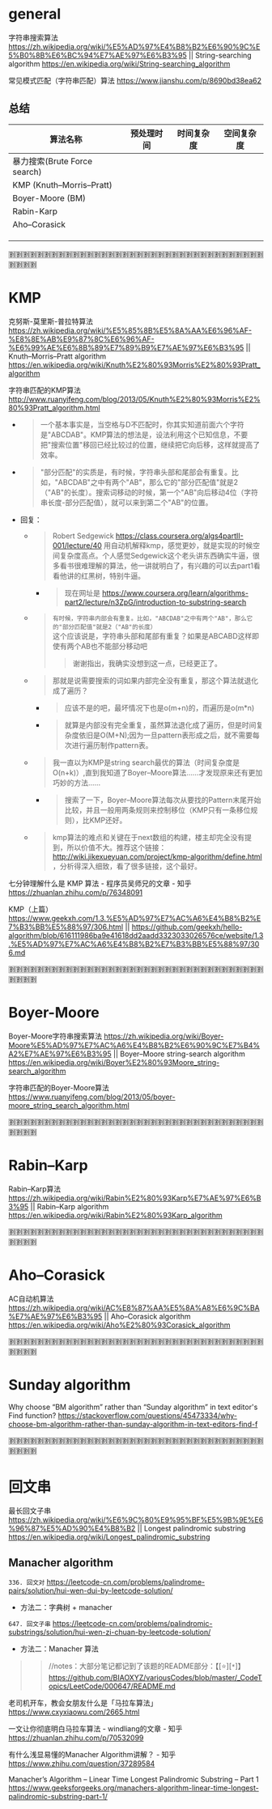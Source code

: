 
# general

字符串搜索算法 https://zh.wikipedia.org/wiki/%E5%AD%97%E4%B8%B2%E6%90%9C%E5%B0%8B%E6%BC%94%E7%AE%97%E6%B3%95 || String-searching algorithm https://en.wikipedia.org/wiki/String-searching_algorithm

常见模式匹配（字符串匹配）算法 https://www.jianshu.com/p/8690bd38ea62

## 总结

|算法名称|预处理时间|时间复杂度|空间复杂度|
|--|--|--|--|
| 暴力搜索(Brute Force search) ||||
| KMP (Knuth–Morris–Pratt) ||||
| Boyer-Moore (BM) ||||
|Rabin-Karp||||
|Aho–Corasick||||
|||||
|||||
|||||

:u5272::u5272::u5272::u5272::u5272::u5272::u5272::u5272::u5272::u5272::u5272::u5272::u5272::u5272::u5272::u5272::u5272::u5272::u5272::u5272::u5272::u5272::u5272::u5272::u5272::u5272::u5272::u5272::u5272::u5272::u5272::u5272::u5272::u5272::u5272::u5272::u5272::u5272::u5272::u5272:

# KMP

克努斯-莫里斯-普拉特算法 https://zh.wikipedia.org/wiki/%E5%85%8B%E5%8A%AA%E6%96%AF-%E8%8E%AB%E9%87%8C%E6%96%AF-%E6%99%AE%E6%8B%89%E7%89%B9%E7%AE%97%E6%B3%95 || Knuth–Morris–Pratt algorithm https://en.wikipedia.org/wiki/Knuth%E2%80%93Morris%E2%80%93Pratt_algorithm

字符串匹配的KMP算法 http://www.ruanyifeng.com/blog/2013/05/Knuth%E2%80%93Morris%E2%80%93Pratt_algorithm.html
- > 一个基本事实是，当空格与D不匹配时，你其实知道前面六个字符是"ABCDAB"。KMP算法的想法是，设法利用这个已知信息，不要把"搜索位置"移回已经比较过的位置，继续把它向后移，这样就提高了效率。
- > "部分匹配"的实质是，有时候，字符串头部和尾部会有重复。比如，"ABCDAB"之中有两个"AB"，那么它的"部分匹配值"就是2（"AB"的长度）。搜索词移动的时候，第一个"AB"向后移动4位（字符串长度-部分匹配值），就可以来到第二个"AB"的位置。
- 回复：
  * > Robert Sedgewick https://class.coursera.org/algs4partII-001/lecture/40 用自动机解释kmp，感觉更妙，就是实现的时候空间复杂度高点。个人感觉Sedgewick这个老头讲东西确实牛逼，很多看书很难理解的算法，他一讲就明白了，有兴趣的可以去part1看看他讲的红黑树，特别牛逼。
    + > 现在网址是 https://www.coursera.org/learn/algorithms-part2/lecture/n3ZpG/introduction-to-substring-search
  * > `有时候，字符串内部会有重复。比如，"ABCDAB"之中有两个"AB"，那么它的"部分匹配值"就是2（"AB"的长度）` <br> 这个应该说是，字符串头部和尾部有重复？如果是ABCABD这样即使有两个AB也不能部分移动吧
    >> 谢谢指出，我确实没想到这一点，已经更正了。
  * > 那就是说需要搜索的词如果内部完全没有重复，那这个算法就退化成了遍历？
    + > 应该不是的吧，最坏情况下也是o(m+n)的，而遍历是o(m\*n)
    + > 就算是内部没有完全重复，虽然算法退化成了遍历，但是时间复杂度依旧是O(M+N);因为一旦pattern表形成之后，就不需要每次进行遍历制作pattern表。
  * > 我一直以为KMP是string search最优的算法（时间复杂度是O(n+k)）,直到我知道了Boyer–Moore算法……才发现原来还有更加巧妙的方法……
    + > 搜索了一下，Boyer–Moore算法每次从要找的Pattern末尾开始比较，并且一般用两条规则来控制移位（KMP只有一条移位规则），比KMP还好。
  * > kmp算法的难点和关键在于next数组的构建，楼主却完全没有提到，所以价值不大。推荐这个链接：http://wiki.jikexueyuan.com/project/kmp-algorithm/define.html ，分析得深入细致，看了很多链接，这个最好。

七分钟理解什么是 KMP 算法 - 程序员吴师兄的文章 - 知乎 https://zhuanlan.zhihu.com/p/76348091

KMP（上篇） https://www.geekxh.com/1.3.%E5%AD%97%E7%AC%A6%E4%B8%B2%E7%B3%BB%E5%88%97/306.html || https://github.com/geekxh/hello-algorithm/blob/616111986ba9e41618dd2aadd3323033026576ce/website/1.3.%E5%AD%97%E7%AC%A6%E4%B8%B2%E7%B3%BB%E5%88%97/306.md

:u5272::u5272::u5272::u5272::u5272::u5272::u5272::u5272::u5272::u5272::u5272::u5272::u5272::u5272::u5272::u5272::u5272::u5272::u5272::u5272::u5272::u5272::u5272::u5272::u5272::u5272::u5272::u5272::u5272::u5272::u5272::u5272::u5272::u5272::u5272::u5272::u5272::u5272::u5272::u5272:

# Boyer-Moore

Boyer-Moore字符串搜索算法 https://zh.wikipedia.org/wiki/Boyer-Moore%E5%AD%97%E7%AC%A6%E4%B8%B2%E6%90%9C%E7%B4%A2%E7%AE%97%E6%B3%95 || Boyer–Moore string-search algorithm https://en.wikipedia.org/wiki/Boyer%E2%80%93Moore_string-search_algorithm

字符串匹配的Boyer-Moore算法 https://www.ruanyifeng.com/blog/2013/05/boyer-moore_string_search_algorithm.html

:u5272::u5272::u5272::u5272::u5272::u5272::u5272::u5272::u5272::u5272::u5272::u5272::u5272::u5272::u5272::u5272::u5272::u5272::u5272::u5272::u5272::u5272::u5272::u5272::u5272::u5272::u5272::u5272::u5272::u5272::u5272::u5272::u5272::u5272::u5272::u5272::u5272::u5272::u5272::u5272:

# Rabin–Karp

Rabin–Karp算法 https://zh.wikipedia.org/wiki/Rabin%E2%80%93Karp%E7%AE%97%E6%B3%95 || Rabin–Karp algorithm https://en.wikipedia.org/wiki/Rabin%E2%80%93Karp_algorithm

:u5272::u5272::u5272::u5272::u5272::u5272::u5272::u5272::u5272::u5272::u5272::u5272::u5272::u5272::u5272::u5272::u5272::u5272::u5272::u5272::u5272::u5272::u5272::u5272::u5272::u5272::u5272::u5272::u5272::u5272::u5272::u5272::u5272::u5272::u5272::u5272::u5272::u5272::u5272::u5272:

# Aho–Corasick

AC自动机算法 https://zh.wikipedia.org/wiki/AC%E8%87%AA%E5%8A%A8%E6%9C%BA%E7%AE%97%E6%B3%95 || Aho–Corasick algorithm https://en.wikipedia.org/wiki/Aho%E2%80%93Corasick_algorithm

:u5272::u5272::u5272::u5272::u5272::u5272::u5272::u5272::u5272::u5272::u5272::u5272::u5272::u5272::u5272::u5272::u5272::u5272::u5272::u5272::u5272::u5272::u5272::u5272::u5272::u5272::u5272::u5272::u5272::u5272::u5272::u5272::u5272::u5272::u5272::u5272::u5272::u5272::u5272::u5272:

# Sunday algorithm

Why choose “BM algorithm” rather than “Sunday algorithm” in text editor's Find function? https://stackoverflow.com/questions/45473334/why-choose-bm-algorithm-rather-than-sunday-algorithm-in-text-editors-find-f

:u5272::u5272::u5272::u5272::u5272::u5272::u5272::u5272::u5272::u5272::u5272::u5272::u5272::u5272::u5272::u5272::u5272::u5272::u5272::u5272::u5272::u5272::u5272::u5272::u5272::u5272::u5272::u5272::u5272::u5272::u5272::u5272::u5272::u5272::u5272::u5272::u5272::u5272::u5272::u5272:

# 回文串 

最长回文子串 https://zh.wikipedia.org/wiki/%E6%9C%80%E9%95%BF%E5%9B%9E%E6%96%87%E5%AD%90%E4%B8%B2 || Longest palindromic substring https://en.wikipedia.org/wiki/Longest_palindromic_substring

## Manacher algorithm

`336. 回文对` https://leetcode-cn.com/problems/palindrome-pairs/solution/hui-wen-dui-by-leetcode-solution/
- 方法二：字典树 + manacher

`647. 回文子串` https://leetcode-cn.com/problems/palindromic-substrings/solution/hui-wen-zi-chuan-by-leetcode-solution/
- 方法二：Manacher 算法
>> //notes：大部分笔记都记到了该题的README部分：【[:star:][`*`]】 https://github.com/BIAOXYZ/variousCodes/blob/master/_CodeTopics/LeetCode/000647/README.md

老司机开车，教会女朋友什么是「马拉车算法」 https://www.cxyxiaowu.com/2665.html

一文让你彻底明白马拉车算法 - windliang的文章 - 知乎 https://zhuanlan.zhihu.com/p/70532099

有什么浅显易懂的Manacher Algorithm讲解？ - 知乎 https://www.zhihu.com/question/37289584

Manacher’s Algorithm – Linear Time Longest Palindromic Substring – Part 1 https://www.geeksforgeeks.org/manachers-algorithm-linear-time-longest-palindromic-substring-part-1/
